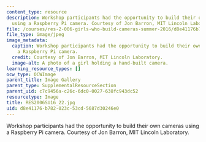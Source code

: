 ```yaml
---
content_type: resource
description: Workshop participants had the opportunity to build their own cameras
  using a Raspberry Pi camera. Courtesy of Jon Barron, MIT Lincoln Laboratory.
file: /courses/res-2-006-girls-who-build-cameras-summer-2016/d8e41176b782023c53cd5687d30246e0_RES2006SU16_22.jpg
file_type: image/jpeg
image_metadata:
  caption: Workshop participants had the opportunity to build their own cameras using
    a Raspberry Pi camera.
  credit: Courtesy of Jon Barron, MIT Lincoln Laboratory.
  image-alt: A photo of a girl holding a hand-built camera.
learning_resource_types: []
ocw_type: OCWImage
parent_title: Image Gallery
parent_type: SupplementalResourceSection
parent_uid: c7c9456a-c26c-6dc0-0027-638fc943dc52
resourcetype: Image
title: RES2006SU16_22.jpg
uid: d8e41176-b782-023c-53cd-5687d30246e0
---
```

Workshop participants had the opportunity to build their own cameras using a Raspberry Pi camera. Courtesy of Jon Barron, MIT Lincoln Laboratory.

